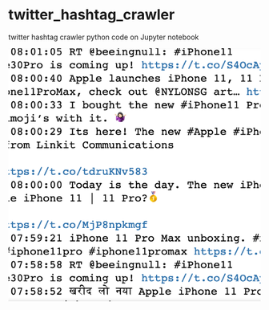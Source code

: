 # twitter_hashtag_crawler

twitter hashtag crawler python code on Jupyter notebook

<img src = "/twitter_hasitag_crawler.png">
